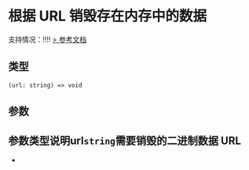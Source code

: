 # 根据 URL 销毁存在内存中的数据
支持情况：!!!!
[> 参考文档
](https://developers.weixin.qq.com/miniprogram/dev/api/storage/wx.revokeBufferURL.html)
## 类型[​](revokeBufferURL.html#类型)
```tsx
(url: string) => void
```

## 参数[​](revokeBufferURL.html#参数)
参数类型说明url`string`需要销毁的二进制数据 URL
- 
-
